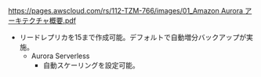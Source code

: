 [https://pages.awscloud.com/rs/112-TZM-766/images/01_Amazon Aurora アーキテクチャ概要.pdf](https://pages.awscloud.com/rs/112-TZM-766/images/01_Amazon%20Aurora%20%E3%82%A2%E3%83%BC%E3%82%AD%E3%83%86%E3%82%AF%E3%83%81%E3%83%A3%E6%A6%82%E8%A6%81.pdf)

- リードレプリカを15まで作成可能。デフォルトで自動増分バックアップが実施。
    - Aurora Serverless
        - 自動スケーリングを設定可能。